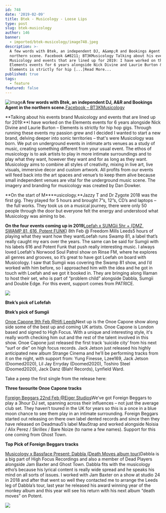 ```yaml
---
id: 748
date: '2019-02-09'
title: Btek - Musicology - Loose Lips
type: post
slug: btek-musicology
author: 146
banner:
  - imported/btek-musicology/image748.jpeg
description: >-
  A few words with Btek, an independent DJ, A&amp;R and Bookings Agent in the
  northern scene. Facebook &#8211; BT3KMusicology Talking about his events brand
  Musicology and events that are lined up for 2019: I have worked on the
  Elements events for 6 years alongside Nick Divine and Laurie Burton &#8211;
  Elements is strictly for hip [...]Read More...
published: true
tags:
  - feature
featured: false
---
```

![image](../imported/btek-musicology/image748.jpeg)**A few words with Btek, an independent DJ, A&R and Bookings Agent in the northern scene.**[Facebook – BT3KMusicology](https://www.facebook.com/BT3KMusicology/)

**Talking about his events brand Musicology and events that are lined up for 2019:**I have worked on the Elements events for 6 years alongside Nick Divine and Laurie Burton – Elements is strictly for hip hop gigs. Through running these events my passion grew and I decided I wanted to start a new brand, delving deeper into sonic territories – that's were Musicology was born. We put on underground events in intimate arts venues as a study of music, creating something different from your usual event. The ethos of musicology is to ask artists to play in more intimate surroundings and to play what they want, however they want and for as long as they want. Musicology aims to combine all styles of creativity, mixing in live art, live visuals, immersive decor and custom artwork. All profits from our events will feed back into the art spaces and venue’s to keep them alive because small independent venues are vital for the underground music scene. The imagery and branding for musicology was created by Dan Dowker.

**On the start of M****usicology.**Jazzy T and Dr Zygote 2018 was the first gig. They played for 5 hours and brought 7”s, 12”s, CD’s and laptops –  the full works. They took us on a musical journey, there were only 50 people through the door but everyone felt the energy and understood what Musicology was aiming to be.

**On the four events coming up in 2019**[Loefah x SUMGii 5hr + (DMZ, SWAMP 81, 616, Potent FUNK)](https://www.facebook.com/events/500744403750447/) 8th Feb @ Freedom Mills Leeds5 hours of playing what they want how they wantLoefah runs Swamp 81, a label that’s really caught my ears over the years. The same can be said for Sumgii with his labels 616 and Potent Funk that push really interesting music. I always loved Loefah's Norwood Soul Patrol show on Rinse FM, where he explores all genres and grooves, so it’s great to have got Loefah on board with Musicology. I saw that Sumgii was covering the Swamp 81 show, and I’d worked with him before, so I approached him with the idea and he got in touch with Loefah and we got it booked in. They are bringing along Illaman to host their set, who is part of “problem child” alongside Dabbla, Sumgii and Double Edge. For this event, support comes from PATRICE.

![](/wp-content/uploads/live/img/wysiwyg/5c5d7c16bb8ed.jpg)

**Btek’s pick of Lofefah**

**Btek’s pick of Sumgii**

[Onoe Capone 9th Feb @Hifi Leeds](https://www.facebook.com/events/762840890742800/)Next up is the Onoe Capone show along side some of the best up and coming UK artists. Onoe Capone is London based and signed to High Focus. With a unique and interesting style, it's really worth checking him out and the rest of the talent involved in this show. Onoe Capone just released the first track ‘suicide city’ from his next “surf or die” on high focus records. Jack Jetson just released his highly anticipated new album Strange Cinema and he’ll be performing tracks from it on the night, with support from: Yung Finesse, Lzee169, Jack Jetson (Doomed2020), Lil Jay Erryday (Doomed2020), Toshiro Steel (Doomed2020), Jack Danz (Blah! Records), Lynfield Ward.

Take a peep the first single from the release here:

**Three favourite Onoe Capone tracks** 

[Foreign Beggars 22nd Feb @Eiger Studios](https://www.facebook.com/events/219655858910263/)We’ve got Foreign Beggars to play a 3hour DJ set, spanning across their influences – not just the average club set. They haven’t toured in the UK for years so this is a once in a blue moon chance to see them play in an intimate surrounding. Foreign Beggars started out releasing on there own label dented records and since then they have released on Deadmau5’s label Mau5trap and worked alongside Noisia / Alix Perez / Skrillex / Bare Noize (to name a few names). Support for this one coming from Ghost Town.

**Top Pick of Foreign Beggars tracks**

[Musicology x Bassface Present: Dabbla (Death Moves album tour)](https://www.facebook.com/events/1935311869850319/)Dabbla is a big part of High Focus Recordings and also a member of Dead Players alongside Jam Baxter and Ghost Town. Dabbla fits with the musicology etho’s because his lyrical content is really wide spread and he speaks his mind on all sorts of issues. I worked with Jam Baxter on a show at studio 24 in 2018 and after that went so well they contacted me to arrange the Leeds leg of Dabbla’s tour, last year he released his award winning year of the monkey album and this year will see his return with his next album “death moves” on Potent.

![](/wp-content/uploads/live/img/wysiwyg/5c5d7bef20e16.jpg)
